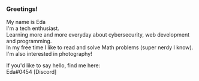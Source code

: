 ### Greetings!
My name is Eda                                                                        
I'm a tech enthusiast.       
Learning more and more everyday about cybersecurity, web development and programming.                                                                       
In my free time I like to read and solve Math problems (super nerdy I know). I'm also interested in photography!                                                            
       

If you'd like to say hello, find me here:      
Eda#0454 [Discord]

